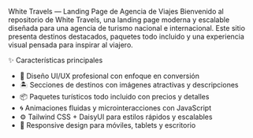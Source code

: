 White Travels — Landing Page de Agencia de Viajes
Bienvenido al repositorio de White Travels, una landing page moderna y escalable diseñada para una agencia de turismo nacional e internacional. Este sitio presenta destinos destacados, paquetes todo incluido y una experiencia visual pensada para inspirar al viajero.

✨ Características principales
- 🎯 Diseño UI/UX profesional con enfoque en conversión
- 🏝️ Secciones de destinos con imágenes atractivas y descripciones
- 📦 Paquetes turísticos todo incluido con precios y detalles
- 🌀 Animaciones fluidas y microinteracciones con JavaScript
- ⚙️ Tailwind CSS + DaisyUI para estilos rápidos y escalables
- 📱 Responsive design para móviles, tablets y escritorio
